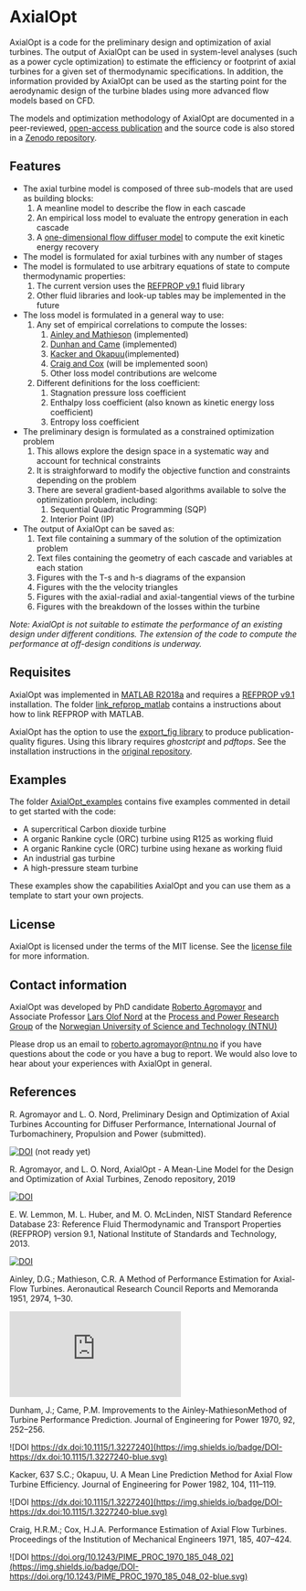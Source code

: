 # AxialOpt
AxialOpt is a code for the preliminary design and optimization of axial turbines. The output of AxialOpt can be used in system-level analyses (such as a power cycle optimization) to estimate the efficiency or footprint of axial turbines for a given set of thermodynamic specifications. In addition, the information provided by AxialOpt can be used as the starting point for the aerodynamic design of the turbine blades using more advanced flow models based on CFD.

The models and optimization methodology of AxialOpt are documented in a peer-reviewed, [open-access publication](#1) and the source code is also stored in a [Zenodo repository](#2).

## Features

* The axial turbine model is composed of three sub-models that are used as building blocks:
  1. A meanline model to describe the flow in each cascade
  2. An empirical loss model to evaluate the entropy generation in each cascade
  3. A [one-dimensional flow diffuser model](https://github.com/RoberAgro/AnnularDiffuser1D) to compute the exit kinetic energy recovery
* The model is formulated for axial turbines with any number of stages
* The model is formulated to use arbitrary equations of state to compute thermodynamic properties:
  1. The current version uses the [REFPROP v9.1](#3) fluid library
  2. Other fluid libraries and look-up tables may be implemented in the future
* The loss model is formulated in a general way to use:
  1. Any set of empirical correlations to compute the losses:
      1. [Ainley and Mathieson](#4) (implemented)
      2. [Dunhan and Came](#5) (implemented)
      3. [Kacker and Okapuu](#6)(implemented)
      4. [Craig and Cox](#7) (will be implemented soon)
      5. Other loss model contributions are welcome
  2. Different definitions for the loss coefficient:
      1. Stagnation pressure loss coefficient
      2. Enthalpy loss coefficient (also known as kinetic energy loss coefficient)
      3. Entropy loss coefficient
* The preliminary design is formulated as a constrained optimization problem
  1. This allows explore the design space in a systematic way and account for technical constraints
  2. It is straighforward to modify the objective function and constraints depending on the problem
  3. There are several gradient-based algorithms available to solve the optimization problem, including:
      1. Sequential Quadratic Programming (SQP)
      2. Interior Point (IP)
* The output of AxialOpt can be saved as:
  1. Text file containing a summary of the solution of the optimization problem
  2. Text files containing the geometry of each cascade and variables at each station
  3. Figures with the T-s and h-s diagrams of the expansion
  4. Figures with the the velocity triangles
  5. Figures with the axial-radial and axial-tangential views of the turbine
  6. Figures with the breakdown of the losses within the turbine
  
_Note: AxialOpt is not suitable to estimate the performance of an existing design under different conditions. The extension of the code to compute the performance at off-design conditions is underway._



## Requisites
AxialOpt was implemented in [MATLAB R2018a](https://nl.mathworks.com/) and requires a [REFPROP v9.1](#3) installation. The folder [link_refprop_matlab](link_refprop_matlab) contains a instructions about how to link REFPROP with MATLAB.

AxialOpt has the option to use the [export_fig library](https://github.com/altmany/export_fig) to produce publication-quality figures. Using this library requires _ghostcript_ and _pdftops_. See the installation instructions in the [original repository](https://github.com/altmany/export_fig).



## Examples
The folder [AxialOpt_examples](AxialOpt_examples) contains five examples commented in detail to get started with the code:
  * A supercritical Carbon dioxide turbine
  * A organic Rankine cycle (ORC) turbine using R125 as working fluid
  * A organic Rankine cycle (ORC) turbine using hexane as working fluid
  * An industrial gas turbine
  * A high-pressure steam turbine
  
These examples show the capabilities AxialOpt and you can use them as a template to start your own projects.


## License
AxialOpt is licensed under the terms of the MIT license. See the [license file](LICENSE.md) for more information.


## Contact information
AxialOpt was developed by PhD candidate [Roberto Agromayor](https://www.ntnu.edu/employees/roberto.agromayor) and Associate Professor [Lars Olof Nord](https://www.ntnu.edu/employees/lars.nord) at the [Process and Power Research Group](https://www.ntnu.edu/ept/process-power#/view/about) of the [Norwegian University of Science and Technology (NTNU)](https://www.ntnu.no/)

Please drop us an email to [roberto.agromayor@ntnu.no](mailto:roberto.agromayor@ntnu.no) if you have questions about the code or you have a bug to report. We would also love to hear about your experiences with AxialOpt in general.



## References
<a name="1"></a>
R. Agromayor and L. O. Nord, Preliminary Design and Optimization of Axial Turbines Accounting for Diffuser Performance, International Journal of Turbomachinery, Propulsion and Power (submitted).

[![DOI](https://img.shields.io/badge/DOI-Diffuser_paper_DOI-blue.svg)](https://www.google.com) (not ready yet)

<a name="2"></a>
R. Agromayor, and L. O. Nord, AxialOpt - A Mean-Line Model for the Design and Optimization of Axial Turbines, Zenodo repository, 2019

[![DOI](https://zenodo.org/badge/178391900.svg)](https://zenodo.org/badge/latestdoi/178391900)

<a name="3"></a>
E. W. Lemmon, M. L. Huber, and M. O. McLinden, NIST Standard Reference Database 23: Reference Fluid Thermodynamic and Transport Properties (REFPROP) version 9.1, National Institute of Standards and Technology, 2013.

[![DOI](https://img.shields.io/badge/DOI-https://dx.doi.org/10.18434/T4JS3C-blue.svg)](https://dx.doi.org/10.18434/T4JS3C)



<a name="4"></a>
Ainley, D.G.; Mathieson, C.R. A Method of Performance Estimation for Axial-Flow Turbines. Aeronautical Research Council Reports and Memoranda 1951, 2974, 1–30.

![URL ](https://apps.dtic.mil/dtic/tr/fulltext/u2/a950664.pdf)


<a name="5"></a>
Dunham, J.; Came, P.M. Improvements to the Ainley-MathiesonMethod of Turbine Performance Prediction. Journal of Engineering for Power 1970, 92, 252–256.

![DOI https://dx.doi:10.1115/1.3227240](https://img.shields.io/badge/DOI-https://dx.doi:10.1115/1.3227240-blue.svg)


<a name="6"></a>
Kacker, 637 S.C.; Okapuu, U. A Mean Line Prediction Method for Axial Flow Turbine Efficiency. Journal of Engineering for Power 1982, 104, 111–119.

![DOI https://dx.doi:10.1115/1.3227240](https://img.shields.io/badge/DOI-https://dx.doi:10.1115/1.3227240-blue.svg)


<a name="7"></a>
Craig, H.R.M.; Cox, H.J.A. Performance Estimation of Axial Flow Turbines. Proceedings of the Institution of Mechanical Engineers 1971, 185, 407–424.

![DOI https://doi.org/10.1243/PIME_PROC_1970_185_048_02](https://img.shields.io/badge/DOI-https://doi.org/10.1243/PIME_PROC_1970_185_048_02-blue.svg)


